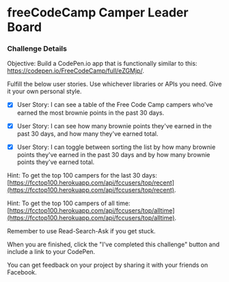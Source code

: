 # freeCodeCamp Camper Leader Board

### Challenge Details

Objective: Build a CodePen.io app that is functionally similar to this: https://codepen.io/FreeCodeCamp/full/eZGMjp/.

Fulfill the below user stories. Use whichever libraries or APIs you need. Give it your own personal style.

- [x] User Story: I can see a table of the Free Code Camp campers who've earned the most brownie points in the past 30 days.

- [x] User Story: I can see how many brownie points they've earned in the past 30 days, and how many they've earned total.

- [x] User Story: I can toggle between sorting the list by how many brownie points they've earned in the past 30 days and by how many brownie points they've earned total.

Hint: To get the top 100 campers for the last 30 days: [https://fcctop100.herokuapp.com/api/fccusers/top/recent](https://fcctop100.herokuapp.com/api/fccusers/top/recent).

Hint: To get the top 100 campers of all time: [https://fcctop100.herokuapp.com/api/fccusers/top/alltime](https://fcctop100.herokuapp.com/api/fccusers/top/alltime).

Remember to use Read-Search-Ask if you get stuck.

When you are finished, click the "I've completed this challenge" button and include a link to your CodePen.

You can get feedback on your project by sharing it with your friends on Facebook.
